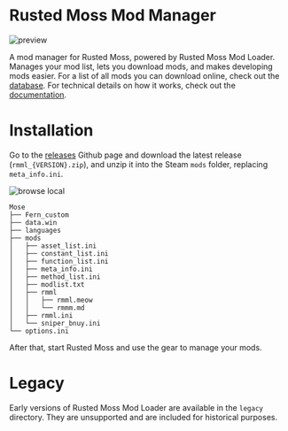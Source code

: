 # Rusted Moss Mod Manager

![preview](preview.gif)

A mod manager for Rusted Moss, powered by Rusted Moss Mod Loader. Manages your mod list, lets you download mods, and makes developing mods easier. For a list of all mods you can download online, check out the [database](https://github.com/Harlem512/rm-mod-database). For technical details on how it works, check out the [documentation](https://harlem512.github.io/rm-docs/rmml).

# Installation

Go to the [releases](https://github.com/Harlem512/rm-mod-manager/releases) Github page and download the latest release (`rmml_{VERSION}.zip`), and unzip it into the Steam `mods` folder, replacing `meta_info.ini`.

![browse local](https://harlem512.github.io/docs/browseLocalFiles.png)

```path
Mose
├── Fern_custom
├── data.win
├── languages
├── mods
│   ├── asset_list.ini
│   ├── constant_list.ini
│   ├── function_list.ini
│   ├── meta_info.ini
│   ├── method_list.ini
│   ├── modlist.txt
│   ├── rmml
│   │   ├── rmml.meow
│   │   └── rmmm.md
│   ├── rmml.ini
│   └── sniper_bnuy.ini
└── options.ini
```

After that, start Rusted Moss and use the gear to manage your mods.

# Legacy

Early versions of Rusted Moss Mod Loader are available in the `legacy` directory. They are unsupported and are included for historical purposes.
